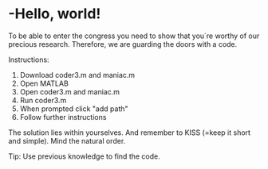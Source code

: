 # -Hello, world! 
To be able to enter the congress you need to show that you´re worthy of our precious research. Therefore, we are guarding the doors with a code.

Instructions:
1. Download coder3.m and maniac.m
2. Open MATLAB
3. Open coder3.m and maniac.m
4. Run coder3.m
5. When prompted click "add path"
6. Follow further instructions

The solution lies within yourselves. And remember to KISS (=keep it short and simple). Mind the natural order. 

Tip: Use previous knowledge to find the code.
